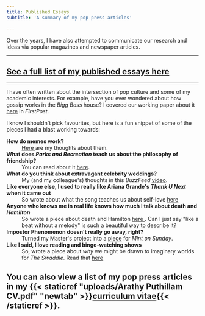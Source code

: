 ```yaml
---
title: Published Essays
subtitle: 'A summary of my pop press articles'

---
```

Over the years, I have also attempted to communicate our research and ideas via popular magazines and newspaper articles.

-------------
## [**See a full list of my published essays here**](pop-press-list.html) </a>
-------------


I have often written about the intersection of pop culture and some of my academic interests. For example, have you ever wondered about how gossip works in the _Bigg Boss_ house? I covered our working paper about it <u>[here](https://www.firstpost.com/living/bigg-boss-gossip-and-survival-the-reality-show-illustrates-how-talking-about-others-is-a-powerful-social-tool-7477631.html)</u> in <i>FirstPost</i>. 

I know I shouldn't pick favourites, but here is a fun snippet of some of the pieces I had a blast working towards: 

<dl>
<dt><b>How do memes work?</b></dt>

<dd>
<a href="https://www.firstpost.com/living/how-memes-gained-cultural-currency-driving-socio-political-discourse-in-the-digital-era-7804161.html"> <u>Here</u> </a> are my thoughts about them. </dd>
    
    
<dt><b>What does <i>Parks and Recreation</i> teach us about the philosophy of friendship?</b></dt>

<dd>You can read about it <a href="https://www.thinkpragati.com/housefull-home/housefull-ph/7065/parks-recreation-friendship/"><u>here</u></a>.</dd>
  
  
<dt><b>What do you think about extravagant celebrity weddings?</b></dt>

<dd>My (and my colleague's) thoughts in this <i>BuzzFeed</i> <a href="https://www.facebook.com/watch/?v=441722426592139"><u>video</u></a>. 
</dd>
  
<dt><b>Like everyone else, I used to really like  Ariana Grande's <i>Thank U Next</i> when it came out</b></dt>

<dd>So wrote about what the song teaches us about self-love <a href="https://www.thinkpragati.com/housefull-home/housefull-ph/6514/her-name-is-ari/"> <u>here</u> </a>
    </dd>
  
<dt><b>Anyone who knows me in real life knows how much I talk about death and <i>Hamilton</i></b></dt>

<dd>So wrote a piece about death and Hamilton <a href = "https://www.thinkpragati.com/housefull-home/housefull-ph/6222/like-a-beat-without-a-melody/"> <u>here</u> </a>. 
Can I just say "like a beat without a melody" is such a beautiful way to describe it? </dd>
  
<dt><b>Impostor Phenomenon doesn't really go away, right?</b></dt>
 
<dd> Turned my Master's project into a <a href = "https://www.livemint.com/Sundayapp/5k7ZxYoHPBz5XtPRbaKWbM/Impostor-Phenomenon-where-selfdoubt-rules-and-success-does.html"> <u>piece</u></a> for <i>Mint on Sunday</i>.</dd>
  
  
<dt><b>Like I said, I love reading and binge-watching shows</b></dt>

<dd> So, wrote a piece about <i>why</i> we might be drawn to imaginary worlds for <i>The Swaddle</i>. Read that <a href = "https://theswaddle.com/why-were-drawn-to-imaginary-worlds/"> <u>here</u> </a></dd>



## You can also view a list of my pop press articles in my {{< staticref "uploads/Arathy Puthillam CV.pdf" "newtab" >}}<u>curriculum vitae</u>{{< /staticref >}}.

